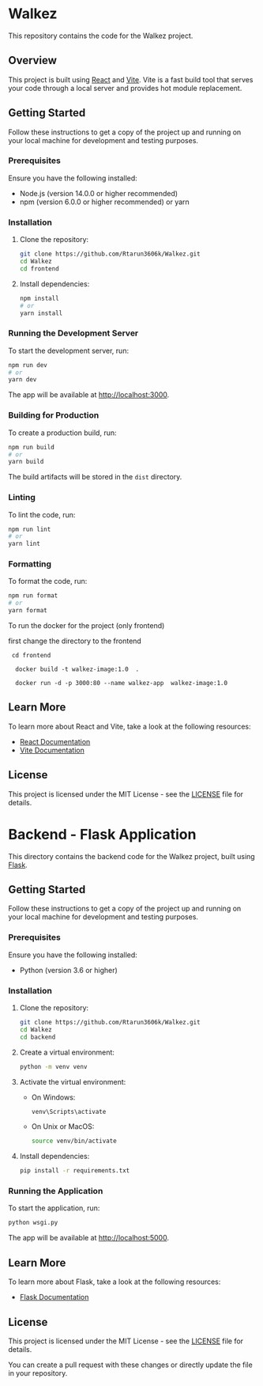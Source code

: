 
# Walkez

This repository contains the code for the Walkez project.

## Overview

This project is built using [React](https://reactjs.org/) and [Vite](https://vitejs.dev/). Vite is a fast build tool that serves your code through a local server and provides hot module replacement.

## Getting Started

Follow these instructions to get a copy of the project up and running on your local machine for development and testing purposes.

### Prerequisites

Ensure you have the following installed:
- Node.js (version 14.0.0 or higher recommended)
- npm (version 6.0.0 or higher recommended) or yarn

### Installation

1. Clone the repository:
    ```bash
    git clone https://github.com/Rtarun3606k/Walkez.git
    cd Walkez
    cd frontend
    ```

2. Install dependencies:
    ```bash
    npm install
    # or
    yarn install
    ```

### Running the Development Server

To start the development server, run:
```bash
npm run dev
# or
yarn dev
```

The app will be available at [http://localhost:3000](http://localhost:3000).

### Building for Production

To create a production build, run:
```bash
npm run build
# or
yarn build
```

The build artifacts will be stored in the `dist` directory.

### Linting

To lint the code, run:
```bash
npm run lint
# or
yarn lint
```

### Formatting

To format the code, run:
```bash
npm run format
# or
yarn format
```
To run the docker for the project (only frontend)

first change the directory to the frontend

```
 cd frontend
```

```
  docker build -t walkez-image:1.0  .
```

```
  docker run -d -p 3000:80 --name walkez-app  walkez-image:1.0
```
## Learn More

To learn more about React and Vite, take a look at the following resources:
- [React Documentation](https://reactjs.org/)
- [Vite Documentation](https://vitejs.dev/)

## License

This project is licensed under the MIT License - see the [LICENSE](LICENSE) file for details.

# Backend - Flask Application

This directory contains the backend code for the Walkez project, built using [Flask](https://flask.palletsprojects.com/).

## Getting Started

Follow these instructions to get a copy of the project up and running on your local machine for development and testing purposes.

### Prerequisites

Ensure you have the following installed:
- Python (version 3.6 or higher)

### Installation

1. Clone the repository:
    ```bash
    git clone https://github.com/Rtarun3606k/Walkez.git
    cd Walkez
    cd backend
    ```

2. Create a virtual environment:
    ```bash
    python -m venv venv
    ```

3. Activate the virtual environment:
    - On Windows:
      ```bash
      venv\Scripts\activate
      ```
    - On Unix or MacOS:
      ```bash
      source venv/bin/activate
      ```

4. Install dependencies:
    ```bash
    pip install -r requirements.txt
    ```

### Running the Application

To start the application, run:
```bash
python wsgi.py
```

The app will be available at [http://localhost:5000](http://localhost:5000).

## Learn More

To learn more about Flask, take a look at the following resources:
- [Flask Documentation](https://flask.palletsprojects.com/)

## License

This project is licensed under the MIT License - see the [LICENSE](LICENSE) file for details.


You can create a pull request with these changes or directly update the file in your repository.


 
  

 